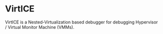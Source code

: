 # VirtICE
VirtICE is a Nested-Virtualization based debugger for debugging Hypervisor / Virtual Monitor Machine (VMMs).
